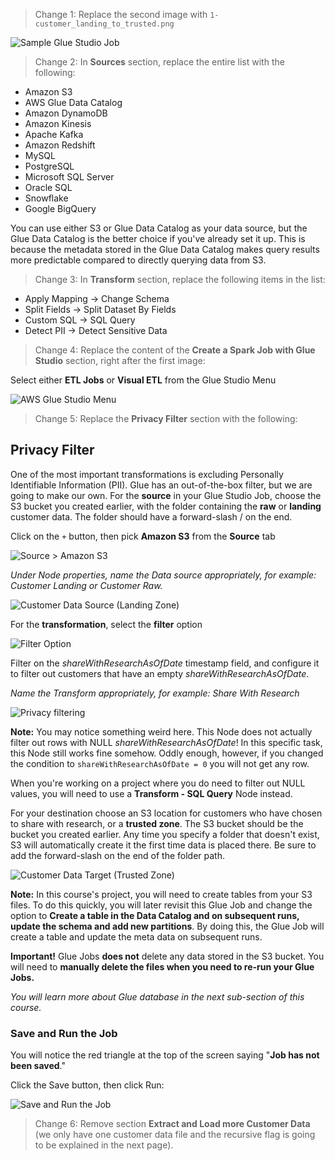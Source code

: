 > Change 1: Replace the second image with `1-customer_landing_to_trusted.png`

![Sample Glue Studio Job](1-customer_landing_to_trusted.png)

> Change 2: In **Sources** section, replace the entire list with the following:

- Amazon S3
- AWS Glue Data Catalog
- Amazon DynamoDB
- Amazon Kinesis
- Apache Kafka
- Amazon Redshift
- MySQL
- PostgreSQL
- Microsoft SQL Server
- Oracle SQL
- Snowflake
- Google BigQuery

You can use either S3 or Glue Data Catalog as your data source, but the Glue Data Catalog is the better choice if you've already set it up. This is because the metadata stored in the Glue Data Catalog makes query results more predictable compared to directly querying data from S3.

> Change 3: In **Transform** section, replace the following items in the list:

- Apply Mapping -> Change Schema
- Split Fields -> Split Dataset By Fields
- Custom SQL -> SQL Query
- Detect PII -> Detect Sensitive Data

> Change 4: Replace the content of the **Create a Spark Job with Glue Studio** section, right after the first image:

Select either **ETL Jobs** or **Visual ETL** from the Glue Studio Menu

![AWS Glue Studio Menu](2-menu.png)

> Change 5: Replace the **Privacy Filter** section with the following:

## Privacy Filter

One of the most important transformations is excluding Personally Identifiable Information (PII). Glue has an out-of-the-box filter, but we are going to make our own. For the **source** in your Glue Studio Job, choose the S3 bucket you created earlier, with the folder containing the **raw** or **landing** customer data. The folder should have a forward-slash / on the end.

Click on the `+` button, then pick **Amazon S3** from the **Source** tab

![Source > Amazon S3](3-privacy_filter-1.png)

*Under Node properties, name the Data source appropriately, for example: Customer Landing or Customer Raw.*

![Customer Data Source (Landing Zone)](4-privacy_filter-2.png)

For the **transformation**, select the **filter** option

![Filter Option](filter_option.png)

Filter on the *shareWithResearchAsOfDate* timestamp field, and configure it to filter out customers that have an empty *shareWithResearchAsOfDate*.

*Name the Transform appropriately, for example: Share With Research*

![Privacy filtering](5-privacy_filter-3.png)

**Note:** You may notice something weird here. This Node does not actually filter out rows with NULL *shareWithResearchAsOfDate*! In this specific task, this Node still works fine somehow. Oddly enough, however, if you changed the condition to `shareWithResearchAsOfDate = 0` you will not get any row.

When you're working on a project where you do need to filter out NULL values, you will need to use a **Transform - SQL Query** Node instead.

For your destination choose an S3 location for customers who have chosen to share with research, or a **trusted zone**. The S3 bucket should be the bucket you created earlier. Any time you specify a folder that doesn't exist, S3 will automatically create it the first time data is placed there. Be sure to add the forward-slash on the end of the folder path.

![Customer Data Target (Trusted Zone)](6-privacy_filter-4.png)

**Note:** In this course's project, you will need to create tables from your S3 files. To do this quickly, you will later revisit this Glue Job and change the option to **Create a table in the Data Catalog and on subsequent runs, update the schema and add new partitions**. By doing this, the Glue Job will create a table and update the meta data on subsequent runs.

**Important!** Glue Jobs **does not** delete any data stored in the S3 bucket. You will need to **manually delete the files when you need to re-run your Glue Jobs.**

*You will learn more about Glue database in the next sub-section of this course.*

### Save and Run the Job

You will notice the red triangle at the top of the screen saying "**Job has not been saved**."

Click the Save button, then click Run:

![Save and Run the Job](7-save_run.png)

> Change 6: Remove section **Extract and Load more Customer Data** (we only have one customer data file and the recursive flag is going to be explained in the next page).
